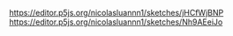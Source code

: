 https://editor.p5js.org/nicolasluannn1/sketches/jHCfWjBNP
https://editor.p5js.org/nicolasluannn1/sketches/Nh9AEeiJo
<!--
**NicolasLuan111/nicolasLuan111** is a ✨ _special_ ✨ repository because its `README.md` (this file) appears on your GitHub profile.

Here are some ideas to get you started:

- 🔭 I’m currently working on ...
- 🌱 I’m currently learning ...
- 👯 I’m looking to collaborate on ...
- 🤔 I’m looking for help with ...
- 💬 Ask me about ...
- 📫 How to reach me: ...
- 😄 Pronouns: ...
- ⚡ Fun fact: ...
-->
